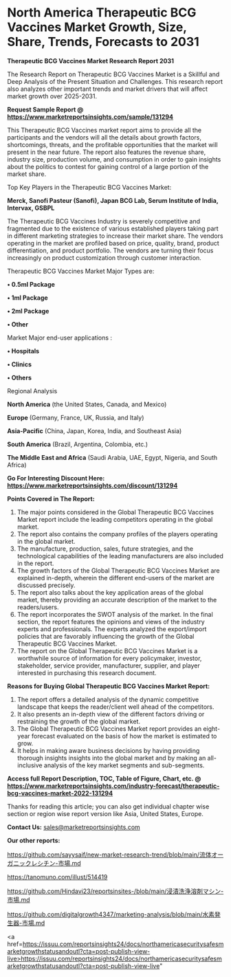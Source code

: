 # North America Therapeutic BCG Vaccines Market Growth, Size, Share, Trends, Forecasts to 2031

<strong>Therapeutic BCG Vaccines Market Research Report 2031</strong>

The Research Report on Therapeutic BCG Vaccines Market is a Skillful and Deep Analysis of the Present Situation and Challenges. This research report also analyzes other important trends and market drivers that will affect market growth over 2025-2031.

<strong>Request Sample Report @ <a href=https://www.marketreportsinsights.com/sample/131294>https://www.marketreportsinsights.com/sample/131294</a></strong>

This Therapeutic BCG Vaccines market report aims to provide all the participants and the vendors will all the details about growth factors, shortcomings, threats, and the profitable opportunities that the market will present in the near future. The report also features the revenue share, industry size, production volume, and consumption in order to gain insights about the politics to contest for gaining control of a large portion of the market share.

Top Key Players in the Therapeutic BCG Vaccines Market:

<strong>Merck, Sanofi Pasteur (Sanofi), Japan BCG Lab, Serum Institute of India, Intervax, GSBPL</strong>

The Therapeutic BCG Vaccines Industry is severely competitive and fragmented due to the existence of various established players taking part in different marketing strategies to increase their market share. The vendors operating in the market are profiled based on price, quality, brand, product differentiation, and product portfolio. The vendors are turning their focus increasingly on product customization through customer interaction.

Therapeutic BCG Vaccines Market Major Types are:

<strong>• 0.5ml Package

• 1ml Package

• 2ml Package

• Other</strong>

Market Major end-user applications :

<strong>• Hospitals

• Clinics

• Others</strong>

Regional Analysis

</u><strong><b>North America</b></strong> (the United States, Canada, and Mexico)

<strong><b>Europe </b></strong>(Germany, France, UK, Russia, and Italy)

<strong><b>Asia-Pacific</b></strong> (China, Japan, Korea, India, and Southeast Asia)

<strong><b>South America</b></strong> (Brazil, Argentina, Colombia, etc.)

<strong><b>The Middle East and Africa</b></strong> (Saudi Arabia, UAE, Egypt, Nigeria, and South Africa)

<strong>Go For Interesting Discount Here: <a href=https://www.marketreportsinsights.com/discount/131294>https://www.marketreportsinsights.com/discount/131294</a></strong>

<strong>Points Covered in The Report:</strong>
<ol>
  <li>The major points considered in the Global Therapeutic BCG Vaccines Market report include the leading competitors operating in the global market.</li>
  <li>The report also contains the company profiles of the players operating in the global market.</li>
  <li>The manufacture, production, sales, future strategies, and the technological capabilities of the leading manufacturers are also included in the report.</li>
  <li>The growth factors of the Global Therapeutic BCG Vaccines Market are explained in-depth, wherein the different end-users of the market are discussed precisely.</li>
  <li>The report also talks about the key application areas of the global market, thereby providing an accurate description of the market to the readers/users.</li>
  <li>The report incorporates the SWOT analysis of the market. In the final section, the report features the opinions and views of the industry experts and professionals. The experts analyzed the export/import policies that are favorably influencing the growth of the Global Therapeutic BCG Vaccines Market.</li>
  <li>The report on the Global Therapeutic BCG Vaccines Market is a worthwhile source of information for every policymaker, investor, stakeholder, service provider, manufacturer, supplier, and player interested in purchasing this research document.</li>
</ol>
<strong>Reasons for Buying Global Therapeutic BCG Vaccines Market Report:</strong>

<ol>
  <li>The report offers a detailed analysis of the dynamic competitive landscape that keeps the reader/client well ahead of the competitors.</li>
  <li>It also presents an in-depth view of the different factors driving or restraining the growth of the global market.</li>
  <li>The Global Therapeutic BCG Vaccines Market report provides an eight-year forecast evaluated on the basis of how the market is estimated to grow.</li>
  <li>It helps in making aware business decisions by having providing thorough insights insights into the global market and by making an all-inclusive analysis of the key market segments and sub-segments.</li>
</ol>
<strong>Access full Report Description, TOC, Table of Figure, Chart, etc. @ <a href=https://www.marketreportsinsights.com/industry-forecast/therapeutic-bcg-vaccines-market-2022-131294>https://www.marketreportsinsights.com/industry-forecast/therapeutic-bcg-vaccines-market-2022-131294</a></strong>


Thanks for reading this article; you can also get individual chapter wise section or region wise report version like Asia, United States, Europe.

<strong>Contact Us:</strong>
sales@marketreportsinsights.com

<strong>Our other reports:</strong>

<a href=https://github.com/sayysaif/new-market-research-trend/blob/main/流体オーガニックレシチン-市場.md>https://github.com/sayysaif/new-market-research-trend/blob/main/流体オーガニックレシチン-市場.md</a>

<a href=https://tanomuno.com/illust/514419>https://tanomuno.com/illust/514419</a>

<a href=https://github.com/Hindavi23/reportsinsites-/blob/main/浸漬洗浄溶剤マシン-市場.md>https://github.com/Hindavi23/reportsinsites-/blob/main/浸漬洗浄溶剤マシン-市場.md</a>

<a href=https://github.com/digitalgrowth4347/marketing-analysis/blob/main/水素発生器-市場.md>https://github.com/digitalgrowth4347/marketing-analysis/blob/main/水素発生器-市場.md</a>

<a href=https://issuu.com/reportsinsights24/docs/northamericasecuritysafesmarketgrowthstatusandoutl?cta=post-publish-view-live>https://issuu.com/reportsinsights24/docs/northamericasecuritysafesmarketgrowthstatusandoutl?cta=post-publish-view-live</a>"
